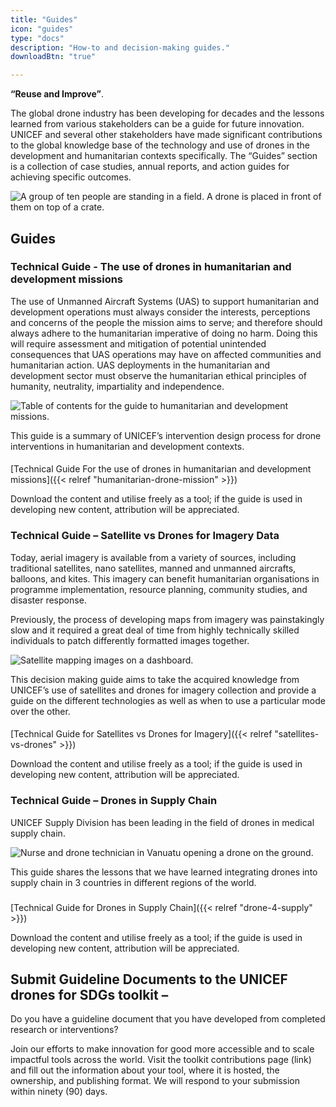 ```yaml
---
title: "Guides"
icon: "guides"
type: "docs"
description: "How-to and decision-making guides."
downloadBtn: "true"

---
```


**“Reuse and Improve”**.

The global drone industry has been developing for decades and the lessons learned from various stakeholders can be a guide for future innovation.
UNICEF and several other stakeholders have made significant contributions to the global knowledge base of the technology and use of drones in the development and humanitarian contexts specifically.
The “Guides” section is a collection of case studies, annual reports, and action guides for achieving specific outcomes.

![A group of ten people are standing in a field. A drone is placed in front of them on top of a crate.](/drone-4sdgtoolkit/guides/UN0264779.jpg)


## Guides

### Technical Guide - The use of drones in humanitarian and development missions

The use of Unmanned Aircraft Systems (UAS) to support humanitarian and development operations must always consider the interests, perceptions and concerns of the people the mission aims to serve; and therefore should always adhere to the humanitarian imperative of doing no harm. Doing this will require assessment and mitigation of potential unintended consequences that UAS operations may have on affected communities and humanitarian action. UAS deployments in the humanitarian and development sector must observe the humanitarian ethical principles of humanity, neutrality, impartiality and independence.

![Table of contents for the guide to humanitarian and development missions.](/drone-4sdgtoolkit/guides/guided4g001.png)

This guide is a summary of UNICEF’s intervention design process for drone interventions in humanitarian and development contexts.

####
[Technical Guide For the use of drones in humanitarian and development missions]({{< relref "humanitarian-drone-mission" >}})

Download the content and utilise freely as a tool; if the guide is used in developing new content, attribution will be appreciated.


### Technical Guide – Satellite vs Drones for Imagery Data

Today, aerial imagery is available from a variety of sources, including traditional satellites, nano satellites, manned and unmanned aircrafts, balloons, and kites. This imagery can benefit humanitarian organisations in programme implementation, resource planning, community studies, and disaster response.

Previously, the process of developing maps from imagery was painstakingly slow and it required a great deal of time from highly technically skilled individuals to patch differently formatted images together.

![Satellite mapping images on a dashboard.](/drone-4sdgtoolkit/guides/guided4g003.png)

This decision making guide aims to take the acquired knowledge from UNICEF’s use of satellites and drones for imagery collection and provide a guide on the different technologies as well as when to use a particular mode over the other.

#### 
[Technical Guide for Satellites vs Drones for Imagery]({{< relref "satellites-vs-drones" >}})

Download the content and utilise freely as a tool; if the guide is used in developing new content, attribution will be appreciated.

### Technical Guide – Drones in Supply Chain

UNICEF Supply Division has been leading in the field of drones in medical supply chain.

![Nurse and drone technician in Vanuatu opening a drone on the ground.](/drone-4sdgtoolkit/guides/dronesupplychain002.jpg)

This guide shares the lessons that we have learned integrating drones into supply chain in 3 countries in different regions of the world.

### 
[Technical Guide for Drones in Supply Chain]({{< relref "drone-4-supply" >}})

Download the content and utilise freely as a tool; if the guide is used in developing new content, attribution will be appreciated.


## Submit Guideline Documents to the UNICEF drones for SDGs toolkit –

Do you have a guideline document that you have developed from completed research or interventions?

Join our efforts to make innovation for good more accessible and to scale impactful tools across the world. Visit the toolkit contributions page (link) and fill out the information about your tool, where it is hosted, the ownership, and publishing format. We will respond to your submission within ninety (90) days.
